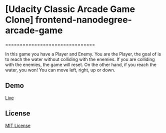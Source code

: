 # [Udacity Classic Arcade Game Clone] frontend-nanodegree-arcade-game
===============================

In this game you have a Player and Enemy. You are the Player, the goal of is to reach the water without colliding with the enemies. If you are colliding with the enemies, the game will reset. On the other hand, if you reach the water, you won! You can move left, right, up or down.

## Demo

[Live]([Live](https://krittiyaclark.github.io/Udacity-Front-End-Arcade-Game/)
)

## License

[MIT License](http://brenopolanski.mit-license.org/)
